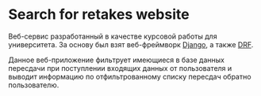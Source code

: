 # Search for retakes website



Веб-сервис разработанный в качестве курсовой работы для университета. За основу был взят веб-фреймворк [Django](https://www.djangoproject.com), а также [DRF](https://www.django-rest-framework.org). 

Данное веб-приложение фильтрует имеющиеся в базе данных пересдачи при поступлении входящих данных от пользователя и выводит информацию по отфильтрованному списку пересдач обратно пользователю.
